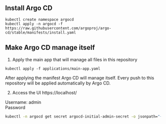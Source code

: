 ## Install Argo CD

```shell
kubectl create namespace argocd
kubectl apply -n argocd -f https://raw.githubusercontent.com/argoproj/argo-cd/stable/manifests/install.yaml
```
## Make Argo CD manage itself

1. Apply the main app that will manage all files in this repository
```shell
kubectl apply -f applications/main-app.yaml
```
After applying the manifest Argo CD will manage itself. 
Every push to this repository will be applied automatically by Argo CD.

2. Access the UI
https://localhost/

Username: admin  
Password
```sh
kubectl -n argocd get secret argocd-initial-admin-secret -o jsonpath="{.data.password}" | base64 -d && echo
```
